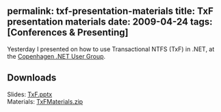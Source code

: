 permalink: txf-presentation-materials
title: TxF presentation materials
date: 2009-04-24
tags: [Conferences & Presenting]
---
Yesterday I presented on how to use Transactional NTFS (TxF) in .NET, at the [Copenhagen .NET User Group](http://www.cnug.dk/).

<!-- more -->

## Downloads

Slides: [TxF.pptx](TxF.pptx)  
Materials: [TxFMaterials.zip](TxFMaterials.zip)
